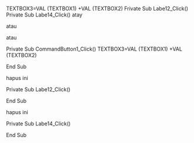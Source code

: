 
TEXTBOX3=VAL (TEXTBOX1) +VAL (TEXTBOX2)
Frivate Sub Labe12_Click()
Private Sub Labe14_Click()
atay

atau

atau

Private Sub CommandButton1_Click() 
TEXTBOX3=VAL (TEXTBOX1) +VAL (TEXTBOX2)

End Sub

hapus ini

Private Sub Labe12_Click()

End Sub

hapus ini

Private Sub Labe14_Click()

End Sub
